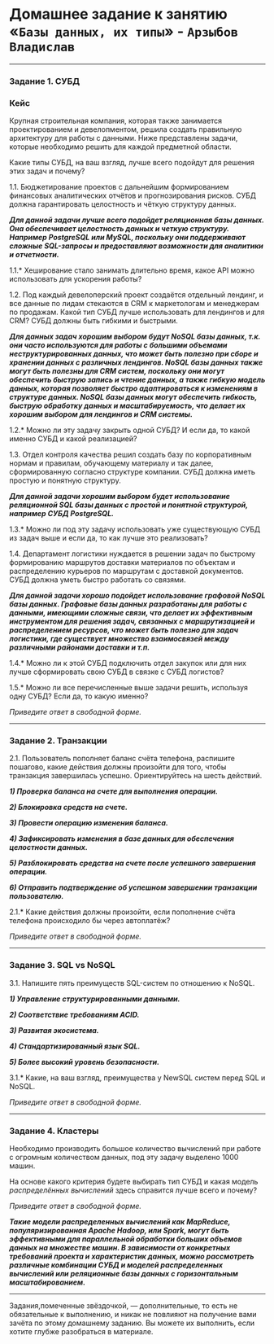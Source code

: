 # Домашнее задание к занятию «`Базы данных, их типы`» - `Арзыбов Владислав`


---

### Задание 1. СУБД

### Кейс
Крупная строительная компания, которая также занимается проектированием и девелопментом, решила создать 
правильную архитектуру для работы с данными. Ниже представлены задачи, которые необходимо решить для
каждой предметной области. 

Какие типы СУБД, на ваш взгляд, лучше всего подойдут для решения этих задач и почему? 
 
1.1. Бюджетирование проектов с дальнейшим формированием финансовых аналитических отчётов и прогнозирования рисков.
СУБД должна гарантировать целостность и чёткую структуру данных.

***Для данной задачи лучше всего подойдет реляционная базы данных. Она обеспечивает целостность данных и четкую структуру. Например PostgreSQL или MySQL, поскольку они поддерживают сложные SQL-запросы и предоставляют возможности для аналитики и отчетности.***

1.1.* Хеширование стало занимать длительно время, какое API можно использовать для ускорения работы? 

1.2. Под каждый девелоперский проект создаётся отдельный лендинг, и все данные по лидам стекаются в CRM к 
маркетологам и менеджерам по продажам. Какой тип СУБД лучше использовать для лендингов и для CRM? 
СУБД должны быть гибкими и быстрыми.

***Для данных задач хорошим выбором будут NoSQL базы данных, т.к. они часто используются для работы с большими объемами неструктурированных данных, что может быть полезно при сборе и хранении данных с различных лендингов. NoSQL базы данных также могут быть полезны для CRM систем, поскольку они могут обеспечить быструю запись и чтение данных, а также гибкую модель данных, которая позволяет быстро адаптироваться к изменениям в структуре данных. NoSQL базы данных могут обеспечить гибкость, быструю обработку данных и масштабируемость, что делает их хорошим выбором для лендингов и CRM системы.***

1.2.* Можно ли эту задачу закрыть одной СУБД? И если да, то какой именно СУБД и какой реализацией?

1.3. Отдел контроля качества решил создать базу по корпоративным нормам и правилам, обучающему материалу 
и так далее, сформированную согласно структуре компании. СУБД должна иметь простую и понятную структуру.

***Для данной задачи хорошим выбором будет использование реляционной SQL базы данных с простой и понятной структурой, например СУБД PostgreSQL.***

1.3.* Можно ли под эту задачу использовать уже существующую СУБД из задач выше и если да, то как лучше это 
реализовать?

1.4. Департамент логистики нуждается в решении задач по быстрому формированию маршрутов доставки материалов 
по объектам и распределению курьеров по маршрутам с доставкой документов. СУБД должна уметь быстро работать
со связями.

***Для данной задачи хорошо подойдет использование графовой NoSQL базы данных. Графовые базы данных разработаны для работы с данными, имеющими сложные связи, что делает их эффективным инструментом для решения задач, связанных с маршрутизацией и распределением ресурсов, что может быть полезно для задач логистики, где существует множество взаимосвязей между различными районами доставки и т.п.***

1.4.* Можно ли к этой СУБД подключить отдел закупок или для них лучше сформировать свою СУБД в связке с СУБД 
логистов?

1.5.* Можно ли все перечисленные выше задачи решить, используя одну СУБД? Если да, то какую именно?

*Приведите ответ в свободной форме.*

---

### Задание 2. Транзакции

2.1. Пользователь пополняет баланс счёта телефона, распишите пошагово, какие действия должны произойти для того, чтобы 
транзакция завершилась успешно. Ориентируйтесь на шесть действий.

***1) Проверка баланса на счете для выполнения операции.***

***2) Блокировка средств на счете.***

***3) Провести операцию изменения баланса.***

***4) Зафиксировать изменения в базе данных для обеспечения целостности данных.***

***5) Разблокировать средства на счете после успешного завершения операции.***

***6) Отправить подтверждение об успешном завершении транзакции пользователю.***

2.1.* Какие действия должны произойти, если пополнение счёта телефона происходило бы через автоплатёж?

*Приведите ответ в свободной форме.*

---

### Задание 3. SQL vs NoSQL

3.1. Напишите пять преимуществ SQL-систем по отношению к NoSQL. 

   ***1) Управление структурированными данными.***
   
   ***2) Соответствие требованиям ACID.***
   
   ***3) Развитая экосистема.***
   
   ***4) Стандартизированный язык SQL.***
   
   ***5) Более высокий уровень безопасности.***



3.1.* Какие, на ваш взгляд, преимущества у NewSQL систем перед SQL и NoSQL.

*Приведите ответ в свободной форме.*

---

### Задание 4. Кластеры

Необходимо производить большое количество вычислений при работе с огромным количеством данных, под эту задачу 
выделено 1000 машин. 

На основе какого критерия будете выбирать тип СУБД и какая модель *распределённых вычислений* 
здесь справится лучше всего и почему?

*Приведите ответ в свободной форме.*

***Такие модели распределенных вычислений как MapReduce, популяризированная Apache Hadoop, или Spark, могут быть эффективными для параллельной обработки больших объемов данных на множестве машин.
В зависимости от конкретных требований проекта и характеристик данных, можно рассмотреть различные комбинации СУБД и моделей распределенных вычислений или реляционные базы данных с горизонтальным масштабированием.***

---

Задания,помеченные звёздочкой, — дополнительные, то есть не обязательные к выполнению, и никак не повлияют на получение вами зачёта по этому домашнему заданию. Вы можете их выполнить, если хотите глубже разобраться в материале.
